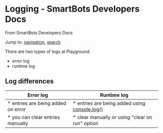 # Logging - SmartBots Developers Docs

From SmartBots Developers Docs

Jump to: [navigation](#mw-head), [search](#p-search)

There are two types of logs at Playground:

*   error log
*   runtime log

## Log differences

| Error log | Runtime log |
| --- | --- |
| *   entries are being added on error | *   entries are being added using [console.log()](https://www.mysmartbots.com/dev/docs/Bot_Playground/Commands/console.log "Bot Playground/Commands/console.log") |
| *   you can clear entries manually | *   clear manually or using "clear on run" option |
